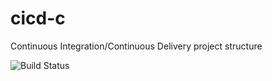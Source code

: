 # cicd-c
Continuous Integration/Continuous Delivery project structure

![Build Status](https://travis-ci.com/jflopezfernandez/cicd-c.svg?branch=master)
